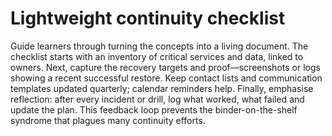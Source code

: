 # Lightweight continuity checklist

Guide learners through turning the concepts into a living document. The checklist starts with an inventory of critical services and data, linked to owners. Next, capture the recovery targets and proof—screenshots or logs showing a recent successful restore. Keep contact lists and communication templates updated quarterly; calendar reminders help. Finally, emphasise reflection: after every incident or drill, log what worked, what failed and update the plan. This feedback loop prevents the binder-on-the-shelf syndrome that plagues many continuity efforts.
